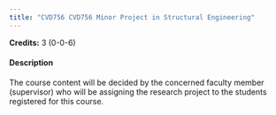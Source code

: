 ```yaml
---
title: "CVD756 CVD756 Minor Project in Structural Engineering"
---
```

**Credits:** 3 (0-0-6)

#### Description
The course content will be decided by the concerned faculty member (supervisor) who will be assigning the research project to the students registered for this course.